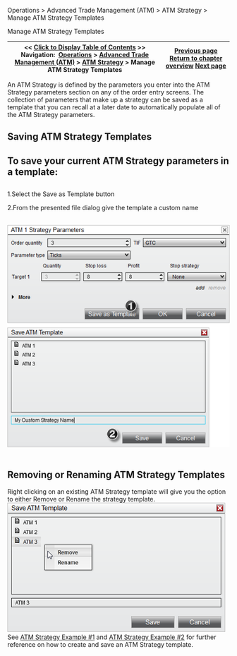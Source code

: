 ﻿
Operations \> Advanced Trade Management (ATM) \> ATM Strategy \> Manage ATM Strategy Templates

Manage ATM Strategy Templates

| \<\< [Click to Display Table of Contents](manage_atm_strategy_templates.md) \>\> **Navigation:**     [Operations](operations.md) \> [Advanced Trade Management (ATM)](advanced_trade_management_atm.md) \> [ATM Strategy](atm_strategy.md) \> Manage ATM Strategy Templates | [Previous page](auto_trail.md) [Return to chapter overview](atm_strategy.md) [Next page](tutorial_atm_strategy_example_.md) |
| --- | --- |
An ATM Strategy is defined by the parameters you enter into the ATM Strategy parameters section on any of the order entry screens. The collection of parameters that make up a strategy can be saved as a template that you can recall at a later date to automatically populate all of the ATM Strategy parameters.
 
## Saving ATM Strategy Templates
## To save your current ATM Strategy parameters in a template:
## 
1\.Select the Save as Template button

2\.From the presented file dialog give the template a custom name

 
![ATM_24](atm_24.png)
 
## Removing or Renaming ATM Strategy Templates
Right clicking on an existing ATM Strategy template will give you the option to either Remove or Rename the strategy template.
 
![ATM_25](atm_25.png)
 
See [ATM Strategy Example \#1](tutorial_atm_strategy_example_.md) and [ATM Strategy Example \#2](tutorial_atm_strategy_example2.md) for further reference on how to create and save an ATM Strategy template.
